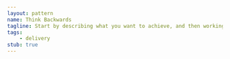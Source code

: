 ```yaml
---
layout: pattern
name: Think Backwards
tagline: Start by describing what you want to achieve, and then working out the steps to get there.
tags:
    - delivery
stub: true
---
```

